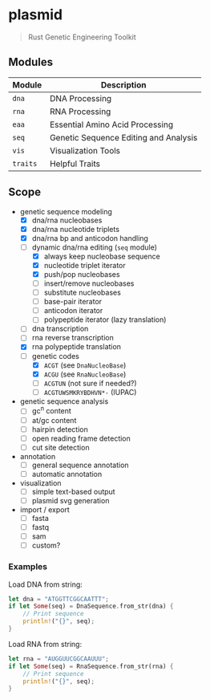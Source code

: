 # plasmid
> Rust Genetic Engineering Toolkit

## Modules

| Module   | Description |
| -------- | ----------- |
| `dna`    | DNA Processing |
| `rna`    | RNA Processing |
| `eaa`    | Essential Amino Acid Processing |
| `seq`    | Genetic Sequence Editing and Analysis |
| `vis`    | Visualization Tools |
| `traits` | Helpful Traits |

## Scope

- genetic sequence modeling
  - [x] dna/rna nucleobases
  - [x] dna/rna nucleotide triplets
  - [x] dna/rna bp and anticodon handling
  - [ ] dynamic dna/rna editing (`seq` module)
    - [x] always keep nucleobase sequence
    - [x] nucleotide triplet iterator
    - [x] push/pop nucleobases
    - [ ] insert/remove nucleobases
    - [ ] substitute nucleobases
    - [ ] base-pair iterator
    - [ ] anticodon iterator
    - [ ] polypeptide iterator (lazy translation)
  - [ ] dna transcription
  - [ ] rna reverse transcription
  - [x] rna polypeptide translation
  - [ ] genetic codes
    - [x] `ACGT` (see `DnaNucleoBase`)
    - [x] `ACGU` (see `RnaNucleoBase`)
    - [ ] `ACGTUN` (not sure if needed?)
    - [ ] `ACGTUWSMKRYBDHVN*-` (IUPAC)
- genetic sequence analysis
  - [ ] gc<sup>n</sup> content
  - [ ] at/gc content
  - [ ] hairpin detection
  - [ ] open reading frame detection
  - [ ] cut site detection
- annotation
  - [ ] general sequence annotation
  - [ ] automatic annotation
- visualization
  - [ ] simple text-based output
  - [ ] plasmid svg generation
- import / export
  - [ ] fasta
  - [ ] fastq
  - [ ] sam
  - [ ] custom?

### Examples

Load DNA from string:
```rs
let dna = "ATGGTTCGGCAATTT";
if let Some(seq) = DnaSequence.from_str(dna) {
    // Print sequence
    println!("{}", seq);
}
```

Load RNA from string:
```rs
let rna = "AUGGUUCGGCAAUUU";
if let Some(seq) = RnaSequence.from_str(rna) {
    // Print sequence
    println!("{}", seq);
}
```